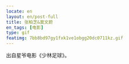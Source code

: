 ```yaml
---
locate: en
layout: en/post-full
title: 张柏芝&莫文蔚
en_tags: [电影]
type: gif
featimg: 7bb8bd97gy1fxk1ve1obgg20dc0711kz.gif
---
```


出自星爷电影《少林足球》。